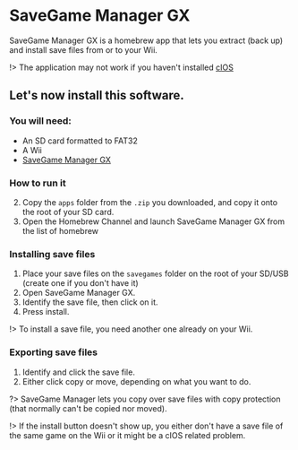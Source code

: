 # SaveGame Manager GX

SaveGame Manager GX is a homebrew app that lets you extract (back up) and install save files from or to your Wii.

!> The application may not work if you haven't installed [cIOS](https://wii.skyybrew.xyz/#/cIOS)

## Let's now install this software.

### You will need:
 * An SD card formatted to FAT32
 * A Wii
 * [SaveGame Manager GX](https://hbb1.oscwii.org/api/v3/contents/SaveGame_Manager_GX/SaveGame_Manager_GX.zip)

### How to run it
2. Copy the ```apps``` folder from the ```.zip``` you downloaded, and copy it onto the root of your SD card.
3. Open the Homebrew Channel and launch SaveGame Manager GX from the list of homebrew

### Installing save files

1. Place your save files on the ```savegames``` folder on the root of your SD/USB (create one if you don't have it)
2. Open SaveGame Manager GX.
3. Identify the save file, then click on it.
4. Press install.

!> To install a save file, you need another one already on your Wii.

### Exporting save files

1. Identify and click the save file.
2. Either click copy or move, depending on what you want to do.

?> SaveGame Manager lets you copy over save files with copy protection (that normally can't be copied nor moved).

!> If the install button doesn't show up, you either don't have a save file of the same game on the Wii or it might be a cIOS related problem.
